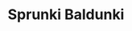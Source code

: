 ---
slug: sprunki-baldunki
title: Sprunki Baldunki
description: "Sprunki Baldunki is an exciting online game. Play for free directly in your browser!"
icon: /images/popular_mods/Sprunki Baldunki.png
url: https://scratch.mit.edu/projects/1081792412/embed
previewImage: /images/popular_mods/Sprunki Baldunki.png
type: popular mods

# SEO配置
seo:
  title: "Sprunki Baldunki - Play Free Online Game | Fun Browser Games"
  description: "Sprunki Baldunki - Play this fun online game for free in your browser. No download required!"
  ogImage: "/images/popular_mods/Sprunki Baldunki.png"
  keywords: "sprunki-baldunki, online game, browser game, free game, popular mods game, play online"

videoUrls:
  - https://www.youtube.com/embed/example1
  - https://www.youtube.com/embed/example2

whyPlay:
  title: "Why Play Sprunki Baldunki?"
  items:
    - "Immersive Gameplay: Sprunki Baldunki offers an engaging and immersive gaming experience that will keep you entertained for hours"
    - "Challenging Levels: Test your skills with increasingly difficult challenges and obstacles"
    - "Beautiful Graphics: Enjoy stunning visuals and smooth animations that bring the game world to life"
    - "Regular Updates: New content and features are added regularly to keep the game fresh and exciting"
    - "Free to Play: Experience all the fun without spending a penny"
    - "Community Features: Connect with other players, share strategies, and compete for high scores"
    - "Cross-Platform: Play on any device with a web browser, no downloads required"

features:
  title: "Key Features of Sprunki Baldunki"
  image: "/images/popular_mods/Sprunki Baldunki.png"
  items:
    - "Intuitive Controls: Easy to learn controls make Sprunki Baldunki accessible for players of all skill levels"
    - "Multiple Game Modes: Enjoy various gameplay options that provide different challenges and experiences"
    - "Character Customization: Personalize your gaming experience with unique characters and items"
    - "Achievement System: Complete special tasks to earn rewards and recognition"
    - "Leaderboards: Compete with players worldwide and see who can achieve the highest scores"

characteristics:
  title: "Game Characteristics"
  image: "/images/popular_mods/Sprunki Baldunki.png"
  items:
    - "Genre: Popular mods game with elements of strategy and skill"
    - "Difficulty: Suitable for both casual gamers and those seeking a challenge"
    - "Play Time: Quick sessions or extended gameplay, depending on your preference"
    - "Art Style: Vibrant and engaging visuals that enhance the gaming experience"
    - "Sound Design: Immersive audio that complements the gameplay perfectly"

info: "Sprunki Baldunki is an exciting online game that offers players a unique and engaging gaming experience. With its intuitive controls, stunning visuals, and challenging gameplay, Sprunki Baldunki provides hours of entertainment for players of all ages and skill levels. Whether you're looking for a quick gaming session during a break or an extended play session, Sprunki Baldunki delivers an immersive experience that will keep you coming back for more. The game features multiple levels of increasing difficulty, ensuring that players are constantly challenged as they progress. With regular updates adding new content and features, Sprunki Baldunki remains fresh and exciting, providing endless entertainment options for its growing community of players."

howToPlayIntro: "Welcome to Sprunki Baldunki! This guide will walk you through the basics and help you master the game. Whether you're a beginner or looking to improve your skills, these tips and instructions will enhance your gaming experience."

howToPlaySteps:
  - title: "Getting Started"
    description: "Begin your Sprunki Baldunki adventure by familiarizing yourself with the controls. Use your keyboard or mouse to navigate through the game interface. The tutorial will guide you through the basic mechanics and help you understand the objectives."
  - title: "Understanding the Objectives"
    description: "In Sprunki Baldunki, your main goal is to progress through levels by completing specific objectives. Each level presents unique challenges that require different strategies and approaches."
  - title: "Mastering the Controls"
    description: "Practice using the controls to improve your precision and reaction time. Sprunki Baldunki requires quick reflexes and strategic thinking to overcome obstacles and defeat opponents."
  - title: "Utilizing Power-ups"
    description: "Collect power-ups throughout the game to enhance your abilities and overcome difficult challenges. Each power-up offers unique advantages that can be crucial for success."
  - title: "Developing Strategies"
    description: "As you progress in Sprunki Baldunki, develop effective strategies for different scenarios. Analyze patterns, anticipate challenges, and adapt your approach to maximize your performance."

faq:
  title: "Frequently Asked Questions about Sprunki Baldunki"
  items:
    - question: "Is Sprunki Baldunki free to play?"
      answer: "Yes, Sprunki Baldunki is completely free to play directly in your web browser. No downloads or purchases are required to enjoy the full game experience."
    - question: "Can I play Sprunki Baldunki on mobile devices?"
      answer: "Yes, Sprunki Baldunki is optimized for both desktop and mobile play. You can enjoy the game on any device with a web browser and internet connection."
    - question: "Are there any in-game purchases?"
      answer: "While Sprunki Baldunki is free to play, there may be optional in-game purchases available for cosmetic items or additional features that don't affect core gameplay."
    - question: "How often is Sprunki Baldunki updated?"
      answer: "The developers regularly update Sprunki Baldunki with new content, features, and improvements based on player feedback and game performance."
    - question: "Can I play Sprunki Baldunki offline?"
      answer: "Currently, Sprunki Baldunki requires an internet connection to play as it's a browser-based online game."
    - question: "Is Sprunki Baldunki suitable for children?"
      answer: "Yes, Sprunki Baldunki is designed to be family-friendly and suitable for players of all ages."
    - question: "How do I report bugs or issues?"
      answer: "If you encounter any problems while playing Sprunki Baldunki, you can report them through the game's support page or contact the developers directly through their website."
    - question: "Still Have Questions?"
      answer: "If you have additional questions about Sprunki Baldunki that aren't covered in this FAQ, please visit our support center or contact our customer service team for assistance."
---